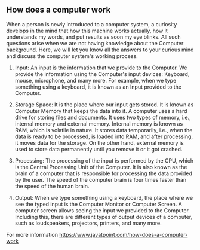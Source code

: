 ## How does a computer work

When a person is newly introduced to a computer system, a curiosity develops in the mind that how this machine works actually, how it understands my words, and put results as soon my eye blinks. All such questions arise when we are not having knowledge about the Computer background. Here, we will let you know all the answers to your curious mind and discuss the computer system's working process.

1. Input: An input is the information that we provide to the Computer. We provide the information using the Computer's input devices: Keyboard, mouse, microphone, and many more. For example, when we type something using a keyboard, it is known as an Input provided to the Computer.

2. Storage Space: It is the place where our input gets stored. It is known as Computer Memory that keeps the data into it. A computer uses a hard drive for storing files and documents. It uses two types of memory, i.e., internal memory and external memory. Internal memory is known as RAM, which is volatile in nature. It stores data temporarily, i.e., when the data is ready to be processed, is loaded into RAM, and after processing, it moves data for the storage. On the other hand, external memory is used to store data permanently until you remove it or it got crashed.

3. Processing: The processing of the input is performed by the CPU, which is the Central Processing Unit of the Computer. It is also known as the brain of a computer that is responsible for processing the data provided by the user. The speed of the computer brain is four times faster than the speed of the human brain.

4. Output: When we type something using a keyboard, the place where we see the typed input is the Computer Monitor or Computer Screen. A computer screen allows seeing the input we provided to the Computer. Including this, there are different types of output devices of a computer, such as loudspeakers, projectors, printers, and many more.

For more information
https://www.javatpoint.com/how-does-a-computer-work